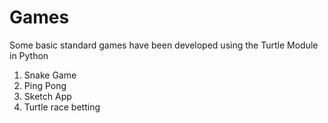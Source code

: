 # Games
Some basic standard games have been developed using the Turtle Module in Python
1. Snake Game
2. Ping Pong
3. Sketch App
4. Turtle race betting
